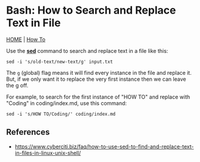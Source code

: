 # Bash: How to Search and Replace Text in File

[HOME](../README.md) | [How To](/how-to/index.md)

Use the **[sed](/shell/sed.md)** command to search and replace text in a file like this:

    sed -i 's/old-text/new-text/g' input.txt

The `g` (global) flag means it will find every instance in the file and replace it. But, if we only want it to replace the very first instance then we can leave the g off.

For example, to search for the first instance of "HOW TO" and replace with "Coding" in coding/index.md, use this command:

    sed -i 's/HOW TO/Coding/' coding/index.md

## References

- https://www.cyberciti.biz/faq/how-to-use-sed-to-find-and-replace-text-in-files-in-linux-unix-shell/